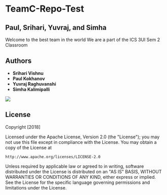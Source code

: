 # TeamC-Repo-Test
## Paul, Srihari, Yuvraj, and Simha
Welcome to the best team in the world
We are a part of the ICS 3UI Sem 2 Classroom
## Authors
* **Srihari Vishnu**
* **Paul Kokhanov**
* **Yuvraj Raghuvanshi**
* **Simha Kalimipalli**

<img src="https://i.ibb.co/mcZ0nCW/Another-bear-cuz-why-not.png" />

## License

Copyright [2018]

Licensed under the Apache License, Version 2.0 (the "License");
you may not use this file except in compliance with the License.
You may obtain a copy of the License at

    http://www.apache.org/licenses/LICENSE-2.0

Unless required by applicable law or agreed to in writing, software
distributed under the License is distributed on an "AS IS" BASIS,
WITHOUT WARRANTIES OR CONDITIONS OF ANY KIND, either express or implied.
See the License for the specific language governing permissions and
limitations under the License.
